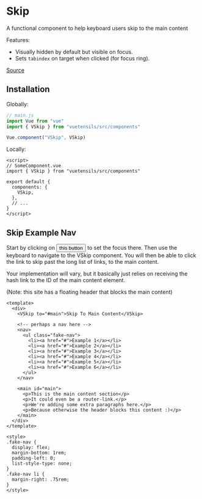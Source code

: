 # Skip

A functional component to help keyboard users skip to the main content

Features:
- Visually hidden by default but visible on focus.
- Sets `tabindex` on target when clicked (for focus ring).

[Source](https://github.com/Stegosource/vuetensils/blob/master/src/components/VSkip/VSkip.vue)

## Installation

Globally:

```js
// main.js
import Vue from "vue"
import { VSkip } from "vuetensils/src/components"

Vue.component("VSkip", VSkip)
```

Locally:

```vue
<script>
// SomeComponent.vue
import { VSkip } from "vuetensils/src/components"

export default {
  components: {
    VSkip,
  },
  // ...
}
</script>
```

## Skip Example Nav

Start by clicking on <button>this button</button> to set the focus there. Then use the keyboard to navigate to the VSkip component. You will then be able to click the link to skip past the long list of links, to the main content.

Your implementation will vary, but it basically just relies on receiving the hash link to the ID of the main content element.

(Note: this site has a floating header that blocks the main content)

```vue live
<template>
  <div>
    <VSkip to="#main">Skip To Main Content</VSkip>

    <!-- perhaps a nav here -->
    <nav>
      <ul class="fake-nav">
        <li><a href="#">Example 1</a></li>
        <li><a href="#">Example 2</a></li>
        <li><a href="#">Example 3</a></li>
        <li><a href="#">Example 4</a></li>
        <li><a href="#">Example 5</a></li>
        <li><a href="#">Example 6</a></li>
      </ul>
    </nav>

    <main id="main">
      <p>This is the main content section</p>
      <p>It could even be a router-link.</p>
      <p>We're adding some extra paragraphs here.</p>
      <p>Because otherwise the header blocks this content :)</p>
    </main>
  </div>
</template>

<style>
.fake-nav {
  display: flex;
  margin-bottom: 1rem;
  padding-left: 0;
  list-style-type: none;
}
.fake-nav li {
  margin-right: .75rem;
}
</style>
```
